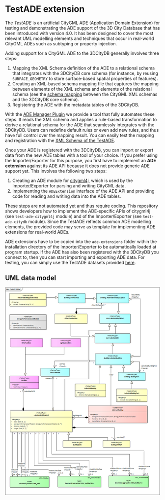 TestADE extension
=================
The _TestADE_ is an artificial CityGML ADE (Application Domain Extension) for testing and 
demonstrating the ADE support of the 3D City Database that has been introduced with version 4.0. It has been designed to cover 
the most relevant UML modelling elements and techniques that occur in real-world CityGML ADEs such as subtyping or 
property injection.

Adding support for a CityGML ADE to the 3DCityDB generally involves three steps:

1. Mapping the XML Schema definition of the ADE to a relational schema that integrates with the 3DCityDB core schema 
(for instance, by reusing `SURFACE_GEOMETRY` to store surface-based spatial properties of features).
2. Creating an XML-based schema mapping file that captures the mapping between elements of the XML schema and elements 
of the relational schema (see the [schema mapping](https://github.com/3dcitydb/importer-exporter/blob/master/impexp-core/src/main/resources/org/citydb/database/schema/3dcitydb-schema.xml)
between the CityGML XML schemas and the 3DCityDB core schema).
3. Registering the ADE with the metadata tables of the 3DCityDB.

With the [ADE Manager Plugin](https://github.com/3dcitydb/plugin-ade-manager) we provide a tool that fully automates these
steps. It reads the XML schema and applies a rule-based transformation to derive a relational schema for the ADE that seamlessly
integrates with the 3DCityDB. Users can redefine default rules or even add new rules, and thus have full control over the 
mapping result. You can easily test the mapping and registration with the [XML Schema of the TestADE](https://github.com/3dcitydb/extension-test-ade/blob/master/test-ade-citygml4j/src/main/resources/org/citygml/ade/test/schema/CityGML-TestADE.xsd).

Once your ADE is registered with the 3DCityDB, you can import or export data from the new ADE tables with a tool of your
choice. If you prefer using the Importer/Exporter for this purpose, you first have to implement an **ADE extension** against 
its ADE API because it does not provide generic ADE support yet. This involves the following two steps:

1. Creating an ADE module for [citygml4j](https://github.com/citygml4j/citygml4j), which is used by the Importer/Exporter
for parsing and writing CityGML data.
2. Implementing the `ADEExtension` interface of the ADE API and providing code for reading and writing data into the ADE tables. 

These steps are not automated yet and thus require coding. This repository shows developers how to implement the 
ADE-specific APIs of citygml4j (see `test-ade-citygml4j` module) and of the Importer/Exporter (see `test-ade-citydb` module).
Since the TestADE reflects common ADE modelling elements, the provided code may serve as template for implementing ADE
extensions for real-world ADEs.

ADE extensions have to be copied into the `ade-extensions` folder within the installation directory of the Importer/Exporter to 
be automatically loaded at program startup. If the ADE has also been registered with the 3DCityDB you connect to, then
you can start importing and exporting ADE data. For testing, you can simply use the TestADE datasets provided [here](https://github.com/3dcitydb/extension-test-ade/tree/master/resources/datasets).

UML data model
--------------
<p align="center">
<img src="resources/uml/CityGML-TestADE.png" width="800" />
</p>
